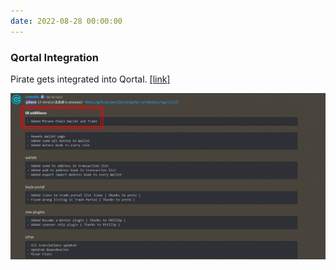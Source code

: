 ```yaml
---
date: 2022-08-28 00:00:00
---
```


### Qortal Integration

Pirate gets integrated into Qortal. [[link]](https://github.com/Qortal/qortal-ui/releases/tag/v2.0.0)

[![Qortal Integration](assets/img/posts/Qortal-768x406.png)](assets/img/posts/Qortal-768x406.png)

